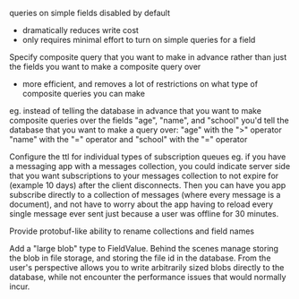 
queries on simple fields disabled by default
  - dramatically reduces write cost
  - only requires minimal effort to turn on simple queries for a field

Specify composite query that you want to make in advance rather than just the fields you want to make a composite query over
  - more efficient, and removes a lot of restrictions on what type of composite queries you can make

  eg. instead of telling the database in advance that you want to make composite queries over the fields "age", "name", and "school" you'd tell the database that you want to make a query over:
    "age" with the ">" operator
    "name" with the "=" operator and
    "school" with the "=" operator

Configure the ttl for individual types of subscription queues 
  eg. if you have a messaging app with a messages collection, you could indicate server side that you want subscriptions to your messages collection to not expire for (example 10 days) after the client disconnects. Then you can have you app subscribe directly to a collection of messages (where every message is a document), and not have to worry about the app having to reload every single message ever sent just because a user was offline for 30 minutes.

Provide protobuf-like ability to rename collections and field names

Add a "large blob" type to FieldValue. Behind the scenes manage storing the blob in file storage, and storing the file id in the database. From the user's perspective allows you to write arbitrarily sized blobs directly to the database, while not encounter the performance issues that would normally incur. 